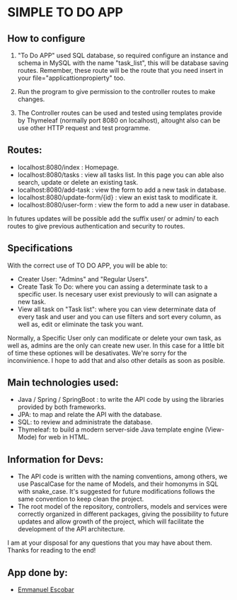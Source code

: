 # SIMPLE TO DO APP
 
## How to configure

1) "To Do APP" used SQL database, so required configure an instance and schema in MySQL with the name "task_list", this will be database saving routes. Remember, these route will be the route that you need insert in your file="applicattionpropierty" too.

2) Run the program to give permission to the controller routes to make changes.

3) The Controller routes can be used and tested using templates provide by Thymeleaf (normally port 8080 on localhost), altought also can be use other HTTP request and test programme. 

## Routes:
- localhost:8080/index : Homepage.
- localhost:8080/tasks :  view all tasks list. In this page you can able also search, update or delete an existing task.
- localhost:8080/add-task : view the form to add a new task in database.
- localhost:8080/update-form/{id} : view an exist task to modificate it.
- localhost:8080/user-form : view the form to add a new user in database.

In futures updates will be possible add the suffix user/ or admin/ to each routes to give previous authentication and security to routes.


## Specifications
With the correct use of TO DO APP, you will be able to:
- Creater User: "Admins" and "Regular Users". 
- Create Task To Do: where you can assing a determinate task to a specific user. Is necesary user exist previously to will can asignate a new task.
- View all task on "Task list": where you can view determinate data of every task and user and you can use filters and sort every column, as well as, edit or eliminate the task you want.

Normally, a Specific User only can modificate or delete your own task, as well as, admins are the only can create new user. In this case for a little bit of time these optiones will be desativates. We're sorry for the inconvinience. I hope to add that and also other details as soon as posible.


## Main technologies used:
- Java / Spring / SpringBoot : to write the API code by using the libraries provided by both frameworks.
- JPA: to map and relate the API with the database.
- SQL: to review and administrate the database.
- Thymeleaf: to build a modern server-side Java template engine (View-Mode) for web in HTML.


## Information for Devs:
- The API code is written with the naming conventions, among others, we use PascalCase for the name of Models, and their homonyms in SQL with snake_case. It's suggested for future modifications follows the same convention to keep clean the project.
- The root model of the repository, controllers, models and services were correctly organized in different packages, giving the possibility to future updates and allow growth of the project, which will facilitate the development of the API architecture.

I am at your disposal for any questions that you may have about them.
Thanks for reading to the end!

## App done by:
- [Emmanuel Escobar](https://github.com/Emmascobar)
